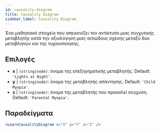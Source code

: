 ```yaml
---
id: causality-diagram
title: Causality Diagram
sidebar_label: Causality Diagram
---
```


Ένα μαθησιακό στοιχείο που απεικονίζει τον αντίκτυπο μιας συγχυτικής μεταβλητής κατά την αξιολόγηση μιας αιτιώδους σχέσης μεταξύ δύο μεταβλητών και της τυχαιοποίησης.

## Επιλογές

* __x__ | `(string|node)`: όνομα της επεξηγηματικής μεταβλητής. Default: `'Lights at Night'`.
* __y__ | `(string|node)`: όνομα της μεταβλητής απάντησης. Default: `'Child Myopia'`.
* __z__ | `(string|node)`: όνομα της μεταβλητής που προκαλεί σύγχυση. Default: `'Parental Myopia'`.


## Παραδείγματα

```jsx live
<LearnCausalityDiagram x="X" y="Y" z="Z" />
```

